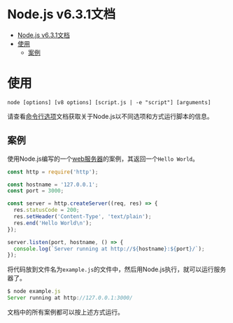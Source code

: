 # Node.js v6.3.1文档

<!-- toc orderedList:0 -->

- [Node.js v6.3.1文档](#nodejs-v631文档)
- [使用](#使用)
	- [案例](#案例)

<!-- tocstop -->

# 使用

`node [options] [v8 options] [script.js | -e "script"] [arguments]`

请查看[命令行选项](https://nodejs.org/dist/latest-v6.x/docs/api/cli.html#cli_command_line_options)文档获取关于Node.js以不同选项和方式运行脚本的信息。

## 案例

使用Node.js编写的一个[web服务器](https://nodejs.org/dist/latest-v6.x/docs/api/http.html)的案例，其返回一个`Hello World`。

```js
const http = require('http');

const hostname = '127.0.0.1';
const port = 3000;

const server = http.createServer((req, res) => {
  res.statusCode = 200;
  res.setHeader('Content-Type', 'text/plain');
  res.end('Hello World\n');
});

server.listen(port, hostname, () => {
  console.log(`Server running at http://${hostname}:${port}/`);
});
```
将代码放到文件名为`example.js`的文件中，然后用Node.js执行，就可以运行服务器了。

```js
$ node example.js
Server running at http://127.0.0.1:3000/
```

文档中的所有案例都可以按上述方式运行。
